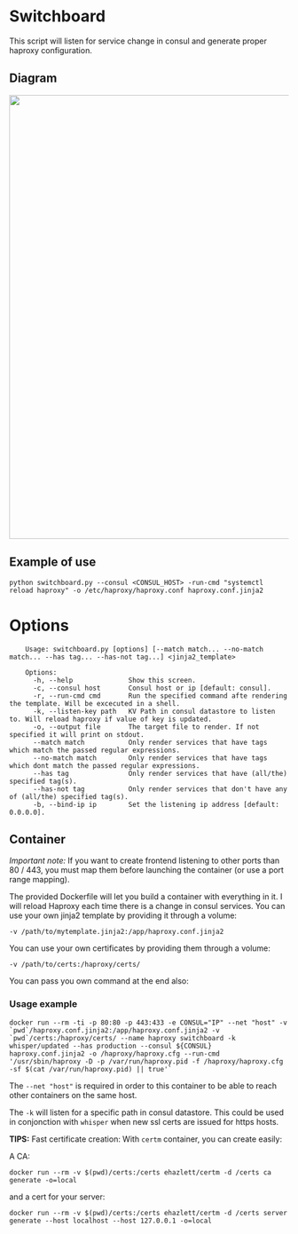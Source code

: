 # Switchboard

This script will listen for service change in consul and generate proper haproxy configuration.

## Diagram

<p align="center">
    <img src="https://dl.dropboxusercontent.com/u/2663552/Github/Unify/SwitchBoard.jpg" width="800px">
</p>

## Example of use

`python switchboard.py --consul <CONSUL_HOST> -run-cmd "systemctl reload haproxy" -o /etc/haproxy/haproxy.conf haproxy.conf.jinja2`

# Options

```
    Usage: switchboard.py [options] [--match match... --no-match match... --has tag... --has-not tag...] <jinja2_template>

    Options:
      -h, --help              Show this screen.
      -c, --consul host       Consul host or ip [default: consul].
      -r, --run-cmd cmd       Run the specified command afte rendering the template. Will be excecuted in a shell.
      -k, --listen-key path   KV Path in consul datastore to listen to. Will reload haproxy if value of key is updated.
      -o, --output file       The target file to render. If not specified it will print on stdout.
      --match match           Only render services that have tags which match the passed regular expressions.
      --no-match match        Only render services that have tags which dont match the passed regular expressions.
      --has tag               Only render services that have (all/the) specified tag(s).
      --has-not tag           Only render services that don't have any of (all/the) specified tag(s).
      -b, --bind-ip ip        Set the listening ip address [default: 0.0.0.0].
```

## Container

*Important note:* If you want to create frontend listening to other ports than 80 / 443, you must map them before launching the container (or use a port range mapping).

The provided Dockerfile will let you build a container with everything in it. I will reload Haproxy each time there is a change in consul services.
You can use your own jinja2 template by providing it through a volume:

`-v /path/to/mytemplate.jinja2:/app/haproxy.conf.jinja2`

You can use your own certificates by providing them through a volume:

`-v /path/to/certs:/haproxy/certs/`

You can pass you own command at the end also:

### Usage example

```
docker run --rm -ti -p 80:80 -p 443:433 -e CONSUL="IP" --net "host" -v `pwd`/haproxy.conf.jinja2:/app/haproxy.conf.jinja2 -v `pwd`/certs:/haproxy/certs/ --name haproxy switchboard -k whisper/updated --has production --consul ${CONSUL} haproxy.conf.jinja2 -o /haproxy/haproxy.cfg --run-cmd '/usr/sbin/haproxy -D -p /var/run/haproxy.pid -f /haproxy/haproxy.cfg -sf $(cat /var/run/haproxy.pid) || true'`
```

The `--net "host"` is required in order to this container to be able to reach other containers on the same host.

The `-k` will listen for a specific path in consul datastore. This could be used in conjonction with `whisper` when new ssl certs are issued for https hosts.


**TIPS:** Fast certificate creation:
With `certm` container, you can create easily:

A CA:

`docker run --rm -v $(pwd)/certs:/certs ehazlett/certm -d /certs ca generate -o=local`

and a cert for your server:

`docker run --rm -v $(pwd)/certs:/certs ehazlett/certm -d /certs server generate --host localhost --host 127.0.0.1 -o=local`